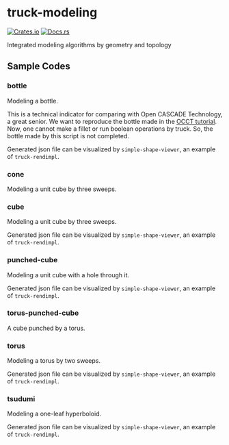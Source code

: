 # truck-modeling

[![Crates.io](https://img.shields.io/crates/v/truck-modeling.svg)](https://crates.io/crates/truck-modeling) [![Docs.rs](https://docs.rs/truck-modeling/badge.svg)](https://docs.rs/truck-modeling)

Integrated modeling algorithms by geometry and topology

## Sample Codes

### bottle

Modeling a bottle.

This is a technical indicator for comparing with Open CASCADE Technology, a great senior.
We want to reproduce the bottle made in the [OCCT tutorial].
Now, one cannot make a fillet or run boolean operations by truck.
So, the bottle made by this script is not completed.

Generated json file can be visualized by `simple-shape-viewer`, an example of `truck-rendimpl`.

[OCCT tutorial]: https://dev.opencascade.org/doc/overview/html/occt__tutorial.html

### cone

Modeling a unit cube by three sweeps.

### cube

Modeling a unit cube by three sweeps.

Generated json file can be visualized by `simple-shape-viewer`, an example of `truck-rendimpl`.

### punched-cube

Modeling a unit cube with a hole through it.

Generated json file can be visualized by `simple-shape-viewer`, an example of `truck-rendimpl`.

### torus-punched-cube

A cube punched by a torus.

### torus

Modeling a torus by two sweeps.

Generated json file can be visualized by `simple-shape-viewer`, an example of `truck-rendimpl`.

### tsudumi

Modeling a one-leaf hyperboloid.

Generated json file can be visualized by `simple-shape-viewer`, an example of `truck-rendimpl`.
